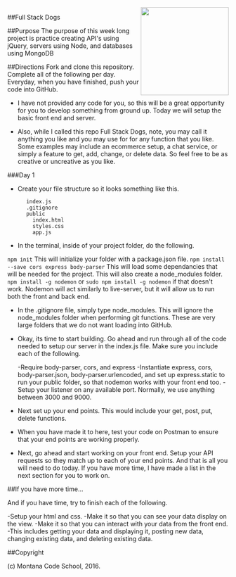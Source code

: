 <img src="http://montanacodeschool.com/wp-content/uploads/2015/06/MCS_LOGO_v1.png" width="200" align="right"/>

##Full Stack Dogs

##Purpose
The purpose of this week long project is practice creating API's using jQuery, servers using Node, and databases using MongoDB

##Directions
Fork and clone this repository. Complete all of the following per day. Everyday, when you have finished, push your code into GitHub.

* I have not provided any code for you, so this will be a great opportunity for you to develop something from ground up. Today we will setup the basic front end and server.

* Also, while I called this repo Full Stack Dogs, note, you may call it anything you like and you may use for for any function that you like. Some examples may include an ecommerce setup, a chat service, or simply a feature to get, add, change, or delete data. So feel free to be as creative or uncreative as you like.


###Day 1

* Create your file structure so it looks something like this.

```project
      index.js
      .gitignore
      public
        index.html
        styles.css
        app.js
```

* In the terminal, inside of your project folder, do the following.

``npm init`` This will initialize your folder with a package.json file.
``npm install --save cors express body-parser`` This will load some dependancies that will be needed for the project. This will also create a node_modules folder.
``npm install -g nodemon`` or ``sudo npm install -g nodemon`` if that doesn't work. Nodemon will act similarly to live-server, but it will allow us to run both the front and back end.

* In the .gitignore file, simply type node_modules. This will ignore the node_modules folder when performing git functions. These are very large folders that we do not want loading into GitHub.

* Okay, its time to start building.  Go ahead and run through all of the code needed to setup our server in the index.js file. Make sure you include each of the following.

  -Require body-parser, cors, and express
  -Instantiate express, cors, body-parser.json, body-parser.urlencoded, and set up express.static to run your public folder, so that nodemon works with your front end too.
  -Setup your listener on any available port. Normally, we use anything between 3000 and 9000.

* Next set up your end points. This would include your get, post, put, delete functions.

* When you have made it to here, test your code on Postman to ensure that your end points are working properly.

* Next, go ahead and start working on your front end. Setup your API requests so they match up to each of your end points. And that is all you will need to do today. If you have more time, I have made a list in the next section for you to work on.

##If you have more time...

And if you have time, try to finish each of the following.

-Setup your html and css.
-Make it so that you can see your data display on the view.
-Make it so that you can interact with your data from the front end.
  -This includes getting your data and displaying it, posting new data, changing existing data, and deleting existing data.

##Copyright

(c) Montana Code School, 2016.
